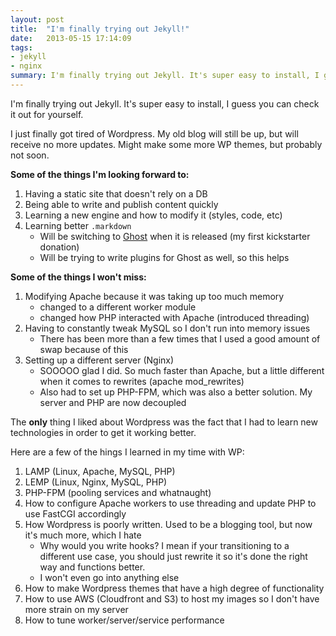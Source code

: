 ```yaml
---
layout: post
title:  "I'm finally trying out Jekyll!"
date:   2013-05-15 17:14:09
tags:
- jekyll
- nginx
summary: I'm finally trying out Jekyll. It's super easy to install, I guess you can check it out for yourself.
---
```


I'm finally trying out Jekyll. It's super easy to install, I guess you can check it out for yourself.

I just finally got tired of Wordpress. My old blog will still be up, but will receive no more updates. Might make some more WP themes, but probably not soon.

**Some of the things I'm looking forward to:**

1. Having a static site that doesn't rely on a DB
2. Being able to write and publish content quickly
3. Learning a new engine and how to modify it (styles, code, etc)
4. Learning better `.markdown`
    * Will be switching to [Ghost][1] when it is released (my first kickstarter donation)
    * Will be trying to write plugins for Ghost as well, so this helps

**Some of the things I won't miss:**

1. Modifying Apache because it was taking up too much memory
    * changed to a different worker module
    * changed how PHP interacted with Apache (introduced threading) 
2. Having to constantly tweak MySQL so I don't run into memory issues
    * There has been more than a few times that I used a good amount of swap because of this
3. Setting up a different server (Nginx)
    * SOOOOO glad I did. So much faster than Apache, but a little different when it comes to rewrites (apache mod_rewrites)
    * Also had to set up PHP-FPM, which was also a better solution. My server and PHP are now decoupled

The **only** thing I liked about Wordpress was the fact that I had to learn new technologies in order to get it working better.

Here are a few of the hings I learned in my time with WP:

1. LAMP (Linux, Apache, MySQL, PHP)
2. LEMP (Linux, Nginx, MySQL, PHP)
3. PHP-FPM (pooling services and whatnaught)
4. How to configure Apache workers to use threading and update PHP to use FastCGI accordingly
5. How Wordpress is poorly written. Used to be a blogging tool, but now it's much more, which I hate
    * Why would you write hooks? I mean if your transitioning to a different use case, you should just rewrite it so it's done the right way and functions better. 
    * I won't even go into anything else
6. How to make Wordpress themes that have a high degree of functionality
7. How to use AWS (Cloudfront and S3) to host my images so I don't have more strain on my server
8. How to tune worker/server/service performance

[1]: http://tryghost.org/

